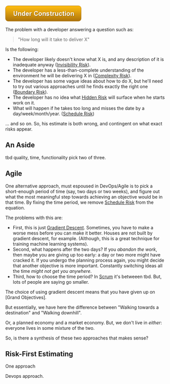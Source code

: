 ![Under Construction](images/state/uc.png)

The problem with a developer answering a question such as:

> "How long will it take to deliver X"

Is the following:

 - The developer likely doesn't know what X is, and any description of it is inadequate anyway ([Invisibility Risk]()).
 - The developer has a less-than-complete understanding of the environment he will be delivering X in ([Complexity Risk]()).
 - The developer has some vague ideas about how to do X, but he'll need to try out various approaches until he finds exactly the right one ([Boundary Risk]()).
 - The developer has no idea what [Hidden Risk]() will surface when he starts work on it.
 - What will happen if he takes too long and misses the date by a day/week/month/year. ([Schedule Risk]())

... and so on.  So, his estimate is both wrong, and contingent on what exact risks appear.

## An Aside

tbd quality, time, functionality pick two of three.

## Agile

One alternative approach, must espoused in DevOps/Agile is to pick a short-enough period of time (say, two days or two weeks), and figure out what the most meaningful step towards achieving an objective would be in that time.   By fixing the time period, we remove [Schedule Risk]() from the equation.

The problems with this are:
 - First, this is just [Gradient Descent]().  Sometimes, you have to make a worse mess before you can make it better.  Houses are not built by gradient descent, for example.  (Although, this is a great technique for training machine learning systems).
 - Second, what happens after the two days?  If you _abandon the work_, then maybe you are giving up too early:  a day or two more might have cracked it.  If you undergo the planning process again, you might decide that another objective is more important.  Constantly switching ideas all the time _might not get you anywhere_.
 - Third, how to choose the time period?  In [Scrum]() it's betweeen tbd.  But, lots of people are saying go smaller.

The choice of using gradient descent means that you have given up on [Grand Objectives].  

But essentially, we have here the difference between "Walking towards a destination" and "Walking downhill".  

Or, a planned economy and a market economy.  But, we don't live in _either_: everyone lives in some mixture of the two.

So, is there a synthesis of these two approaches that makes sense?  

## Risk-First Estimating

One approach

Devops approach.

 
 

